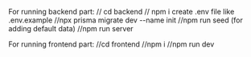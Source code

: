 For running backend part:
    // cd backend
    // npm i
    create .env file like .env.example
    //npx prisma migrate dev --name init
    //npm run seed (for adding default data)
    //npm run server


For running frontend part:
    //cd frontend
    //npm i
    //npm run dev
